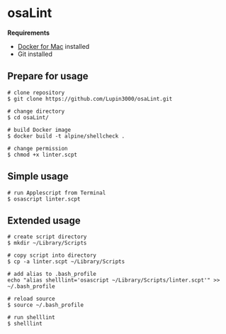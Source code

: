 # osaLint

__Requirements__

- [Docker for Mac](https://www.docker.com/docker-mac) installed
- Git installed

## Prepare for usage

```shell
# clone repository
$ git clone https://github.com/Lupin3000/osaLint.git

# change directory
$ cd osaLint/

# build Docker image
$ docker build -t alpine/shellcheck .

# change permission
$ chmod +x linter.scpt
```

## Simple usage

```shell
# run Applescript from Terminal
$ osascript linter.scpt
```

## Extended usage

```shell
# create script directory
$ mkdir ~/Library/Scripts

# copy script into directory
$ cp -a linter.scpt ~/Library/Scripts

# add alias to .bash_profile
echo "alias shelllint='osascript ~/Library/Scripts/linter.scpt'" >> ~/.bash_profile

# reload source
$ source ~/.bash_profile

# run shelllint
$ shelllint
```
